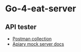 # Go-4-eat-server


## API tester

+ [Postman collection](https://www.getpostman.com/collections/fe388c40163fa169bada)
+ [Apiary mock server docs](https://go4eat.docs.apiary.io/#reference)